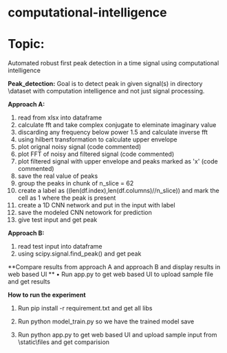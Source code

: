 # computational-intelligence
# Topic: 
Automated robust first peak detection in a time signal using computational intelligence

**Peak_detection:**
Goal is to detect peak in given signal(s) in directory \dataset with computation intelligence and not just signal processing.

**Approach A:**
1.	read from xlsx into dataframe
2.	calculate fft and take complex conjugate to eleminate imaginary value
3.	discarding any frequency below power 1.5 and calculate inverse fft
4.	using hilbert transformation to calculate upper envelope
5.	plot orignal noisy signal (code commented)
6.	plot FFT of noisy and filtered signal (code commented)
7.	plot filtered signal with upper envelope and peaks marked as 'x' (code commented)
8.	save the real value of peaks
9.	group the peaks in chunk of n_slice = 62
10.	create a label as ((len(df.index),len(df.columns)//n_slice)) and mark the cell as 1 where the peak is present
11.	create a 1D CNN network and put in the input with label
12.	save the modeled CNN netowork for prediction
13.	give test input and get peak

**Approach B:**
1.	read test input into dataframe
2.	using scipy.signal.find_peak() and get peak

**Compare results from approach A and approach B and display results in web based UI **
•	Run app.py to get web based UI to upload sample file and get results

**How to run the experiment**
1.	Run pip install -r requirement.txt and get all libs

2.	Run python model_train.py so we have the trained model save

3.	Run python app.py to get web based UI and upload sample input from \static\files and get comparision
